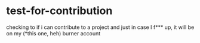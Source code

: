 # test-for-contribution

checking to if i can contribute to a project and just in case I f*** up, it will be on my (*this one, heh) burner account
